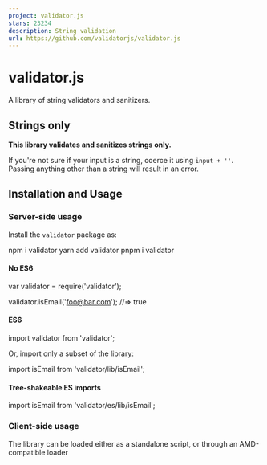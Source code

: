 ```yaml
---
project: validator.js
stars: 23234
description: String validation
url: https://github.com/validatorjs/validator.js
---
```


validator.js
============

A library of string validators and sanitizers.

Strings only
------------

**This library validates and sanitizes strings only.**

If you're not sure if your input is a string, coerce it using `input + ''`. Passing anything other than a string will result in an error.

Installation and Usage
----------------------

### Server-side usage

Install the `validator` package as:

npm i validator
yarn add validator
pnpm i validator

#### No ES6

var validator \= require('validator');

validator.isEmail('foo@bar.com'); //=> true

#### ES6

import validator from 'validator';

Or, import only a subset of the library:

import isEmail from 'validator/lib/isEmail';

#### Tree-shakeable ES imports

import isEmail from 'validator/es/lib/isEmail';

### Client-side usage

The library can be loaded either as a standalone script, or through an AMD\-compatible loader

<script type\="text/javascript" src\="validator.min.js"\></script\>
<script type\="text/javascript"\>
  validator.isEmail('foo@bar.com'); //=> true
</script\>

The library can also be installed through bower

$ bower install validator-js

CDN

<script src\="https://unpkg.com/validator@latest/validator.min.js"\></script\>

Validators
----------

Here is a list of the validators currently available.

Validator

Description

**contains(str, seed \[, options\])**

check if the string contains the seed.  
  
`options` is an object that defaults to `{ ignoreCase: false, minOccurrences: 1 }`.  
Options:  
`ignoreCase`: Ignore case when doing comparison, default false.  
`minOccurrences`: Minimum number of occurrences for the seed in the string. Defaults to 1.

**equals(str, comparison)**

check if the string matches the comparison.

**isAbaRouting(str)**

check if the string is an ABA routing number for US bank account / cheque.

**isAfter(str \[, options\])**

check if the string is a date that is after the specified date.  
  
`options` is an object that defaults to `{ comparisonDate: Date().toString() }`.  
**Options:**  
`comparisonDate`: Date to compare to. Defaults to `Date().toString()` (now).

**isAlpha(str \[, locale, options\])**

check if the string contains only letters (a-zA-Z).  
  
`locale` is one of `['ar', 'ar-AE', 'ar-BH', 'ar-DZ', 'ar-EG', 'ar-IQ', 'ar-JO', 'ar-KW', 'ar-LB', 'ar-LY', 'ar-MA', 'ar-QA', 'ar-QM', 'ar-SA', 'ar-SD', 'ar-SY', 'ar-TN', 'ar-YE', 'bg-BG', 'bn', 'cs-CZ', 'da-DK', 'de-DE', 'el-GR', 'en-AU', 'en-GB', 'en-HK', 'en-IN', 'en-NZ', 'en-US', 'en-ZA', 'en-ZM', 'eo', 'es-ES', 'fa-IR', 'fi-FI', 'fr-CA', 'fr-FR', 'he', 'hi-IN', 'hu-HU', 'it-IT', 'kk-KZ', 'ko-KR', 'ja-JP', 'ku-IQ', 'nb-NO', 'nl-NL', 'nn-NO', 'pl-PL', 'pt-BR', 'pt-PT', 'ru-RU', 'si-LK', 'sl-SI', 'sk-SK', 'sr-RS', 'sr-RS@latin', 'sv-SE', 'th-TH', 'tr-TR', 'uk-UA']` and defaults to `en-US`. Locale list is `validator.isAlphaLocales`. `options` is an optional object that can be supplied with the following key(s): `ignore` which can either be a String or RegExp of characters to be ignored e.g. " -" will ignore spaces and -'s.

**isAlphanumeric(str \[, locale, options\])**

check if the string contains only letters and numbers (a-zA-Z0-9).  
  
`locale` is one of `['ar', 'ar-AE', 'ar-BH', 'ar-DZ', 'ar-EG', 'ar-IQ', 'ar-JO', 'ar-KW', 'ar-LB', 'ar-LY', 'ar-MA', 'ar-QA', 'ar-QM', 'ar-SA', 'ar-SD', 'ar-SY', 'ar-TN', 'ar-YE', 'bn', 'bg-BG', 'cs-CZ', 'da-DK', 'de-DE', 'el-GR', 'en-AU', 'en-GB', 'en-HK', 'en-IN', 'en-NZ', 'en-US', 'en-ZA', 'en-ZM', 'eo', 'es-ES', 'fa-IR', 'fi-FI', 'fr-CA', 'fr-FR', 'he', 'hi-IN', 'hu-HU', 'it-IT', 'kk-KZ', 'ko-KR', 'ja-JP','ku-IQ', 'nb-NO', 'nl-NL', 'nn-NO', 'pl-PL', 'pt-BR', 'pt-PT', 'ru-RU', 'si-LK', 'sl-SI', 'sk-SK', 'sr-RS', 'sr-RS@latin', 'sv-SE', 'th-TH', 'tr-TR', 'uk-UA']`) and defaults to `en-US`. Locale list is `validator.isAlphanumericLocales`. `options` is an optional object that can be supplied with the following key(s): `ignore` which can either be a String or RegExp of characters to be ignored e.g. " -" will ignore spaces and -'s.

**isAscii(str)**

check if the string contains ASCII chars only.

**isBase32(str \[, options\])**

check if the string is base32 encoded. `options` is optional and defaults to `{ crockford: false }`.  
When `crockford` is true it tests the given base32 encoded string using Crockford's base32 alternative.

**isBase58(str)**

check if the string is base58 encoded.

**isBase64(str \[, options\])**

check if the string is base64 encoded. `options` is optional and defaults to `{ urlSafe: false }`  
when `urlSafe` is true it tests the given base64 encoded string is url safe.

**isBefore(str \[, date\])**

check if the string is a date that is before the specified date.

**isBIC(str)**

check if the string is a BIC (Bank Identification Code) or SWIFT code.

**isBoolean(str \[, options\])**

check if the string is a boolean.  
`options` is an object which defaults to `{ loose: false }`. If `loose` is set to false, the validator will strictly match \['true', 'false', '0', '1'\]. If `loose` is set to true, the validator will also match 'yes', 'no', and will match a valid boolean string of any case. (e.g.: \['true', 'True', 'TRUE'\]).

**isBtcAddress(str)**

check if the string is a valid BTC address.

**isByteLength(str \[, options\])**

check if the string's length (in UTF-8 bytes) falls in a range.  
  
`options` is an object which defaults to `{ min: 0, max: undefined }`.

**isCreditCard(str \[, options\])**

check if the string is a credit card number.  
  
`options` is an optional object that can be supplied with the following key(s): `provider` is an optional key whose value should be a string, and defines the company issuing the credit card. Valid values include `['amex', 'dinersclub', 'discover', 'jcb', 'mastercard', 'unionpay', 'visa']` or blank will check for any provider.

**isCurrency(str \[, options\])**

check if the string is a valid currency amount.  
  
`options` is an object which defaults to `{ symbol: '$', require_symbol: false, allow_space_after_symbol: false, symbol_after_digits: false, allow_negatives: true, parens_for_negatives: false, negative_sign_before_digits: false, negative_sign_after_digits: false, allow_negative_sign_placeholder: false, thousands_separator: ',', decimal_separator: '.', allow_decimal: true, require_decimal: false, digits_after_decimal: [2], allow_space_after_digits: false }`.  
**Note:** The array `digits_after_decimal` is filled with the exact number of digits allowed not a range, for example a range 1 to 3 will be given as \[1, 2, 3\].

**isDataURI(str)**

check if the string is a data uri format.

**isDate(str \[, options\])**

check if the string is a valid date. e.g. \[`2002-07-15`, new Date()\].  
  
`options` is an object which can contain the keys `format`, `strictMode` and/or `delimiters`.  
  
`format` is a string and defaults to `YYYY/MM/DD`.  
  
`strictMode` is a boolean and defaults to `false`. If `strictMode` is set to true, the validator will reject strings different from `format`.  
  
`delimiters` is an array of allowed date delimiters and defaults to `['/', '-']`.

**isDecimal(str \[, options\])**

check if the string represents a decimal number, such as 0.1, .3, 1.1, 1.00003, 4.0, etc.  
  
`options` is an object which defaults to `{force_decimal: false, decimal_digits: '1,', locale: 'en-US'}`.  
  
`locale` determines the decimal separator and is one of `['ar', 'ar-AE', 'ar-BH', 'ar-DZ', 'ar-EG', 'ar-IQ', 'ar-JO', 'ar-KW', 'ar-LB', 'ar-LY', 'ar-MA', 'ar-QA', 'ar-QM', 'ar-SA', 'ar-SD', 'ar-SY', 'ar-TN', 'ar-YE', 'bg-BG', 'cs-CZ', 'da-DK', 'de-DE', 'el-GR', 'en-AU', 'en-GB', 'en-HK', 'en-IN', 'en-NZ', 'en-US', 'en-ZA', 'en-ZM', 'eo', 'es-ES', 'fa', 'fa-AF', 'fa-IR', 'fr-FR', 'fr-CA', 'hu-HU', 'id-ID', 'it-IT', 'ku-IQ', 'nb-NO', 'nl-NL', 'nn-NO', 'pl-PL', 'pl-Pl', 'pt-BR', 'pt-PT', 'ru-RU', 'sl-SI', 'sr-RS', 'sr-RS@latin', 'sv-SE', 'tr-TR', 'uk-UA', 'vi-VN']`.  
**Note:** `decimal_digits` is given as a range like '1,3', a specific value like '3' or min like '1,'.

**isDivisibleBy(str, number)**

check if the string is a number that is divisible by another.

**isEAN(str)**

check if the string is an EAN (European Article Number).

**isEmail(str \[, options\])**

check if the string is an email.  
  
`options` is an object which defaults to `{ allow_display_name: false, require_display_name: false, allow_utf8_local_part: true, require_tld: true, allow_ip_domain: false, allow_underscores: false, domain_specific_validation: false, blacklisted_chars: '', host_blacklist: [] }`. If `allow_display_name` is set to true, the validator will also match `Display Name <email-address>`. If `require_display_name` is set to true, the validator will reject strings without the format `Display Name <email-address>`. If `allow_utf8_local_part` is set to false, the validator will not allow any non-English UTF8 character in email address' local part. If `require_tld` is set to false, email addresses without a TLD in their domain will also be matched. If `ignore_max_length` is set to true, the validator will not check for the standard max length of an email. If `allow_ip_domain` is set to true, the validator will allow IP addresses in the host part. If `domain_specific_validation` is true, some additional validation will be enabled, e.g. disallowing certain syntactically valid email addresses that are rejected by Gmail. If `blacklisted_chars` receives a string, then the validator will reject emails that include any of the characters in the string, in the name part. If `host_blacklist` is set to an array of strings or regexp, and the part of the email after the `@` symbol matches one of the strings defined in it, the validation fails. If `host_whitelist` is set to an array of strings or regexp, and the part of the email after the `@` symbol matches none of the strings defined in it, the validation fails.

**isEmpty(str \[, options\])**

check if the string has a length of zero.  
  
`options` is an object which defaults to `{ ignore_whitespace: false }`.

**isEthereumAddress(str)**

check if the string is an Ethereum address. Does not validate address checksums.

**isFloat(str \[, options\])**

check if the string is a float.  
  
`options` is an object which can contain the keys `min`, `max`, `gt`, and/or `lt` to validate the float is within boundaries (e.g. `{ min: 7.22, max: 9.55 }`) it also has `locale` as an option.  
  
`min` and `max` are equivalent to 'greater or equal' and 'less or equal', respectively while `gt` and `lt` are their strict counterparts.  
  
`locale` determines the decimal separator and is one of `['ar', 'ar-AE', 'ar-BH', 'ar-DZ', 'ar-EG', 'ar-IQ', 'ar-JO', 'ar-KW', 'ar-LB', 'ar-LY', 'ar-MA', 'ar-QA', 'ar-QM', 'ar-SA', 'ar-SD', 'ar-SY', 'ar-TN', 'ar-YE', 'bg-BG', 'cs-CZ', 'da-DK', 'de-DE', 'en-AU', 'en-GB', 'en-HK', 'en-IN', 'en-NZ', 'en-US', 'en-ZA', 'en-ZM', 'eo', 'es-ES', 'fr-CA', 'fr-FR', 'hu-HU', 'it-IT', 'nb-NO', 'nl-NL', 'nn-NO', 'pl-PL', 'pt-BR', 'pt-PT', 'ru-RU', 'sl-SI', 'sr-RS', 'sr-RS@latin', 'sv-SE', 'tr-TR', 'uk-UA']`. Locale list is `validator.isFloatLocales`.

**isFQDN(str \[, options\])**

check if the string is a fully qualified domain name (e.g. domain.com).  
  
`options` is an object which defaults to `{ require_tld: true, allow_underscores: false, allow_trailing_dot: false, allow_numeric_tld: false, allow_wildcard: false, ignore_max_length: false }`. If `allow_wildcard` is set to true, the validator will allow domain starting with `*.` (e.g. `*.example.com` or `*.shop.example.com`).

**isFreightContainerID(str)**

alias for `isISO6346`, check if the string is a valid ISO 6346 shipping container identification.

**isFullWidth(str)**

check if the string contains any full-width chars.

**isHalfWidth(str)**

check if the string contains any half-width chars.

**isHash(str, algorithm)**

check if the string is a hash of type algorithm.  
  
Algorithm is one of `['crc32', 'crc32b', 'md4', 'md5', 'ripemd128', 'ripemd160', 'sha1', 'sha256', 'sha384', 'sha512', 'tiger128', 'tiger160', 'tiger192']`.

**isHexadecimal(str)**

check if the string is a hexadecimal number.

**isHexColor(str)**

check if the string is a hexadecimal color.

**isHSL(str)**

check if the string is an HSL (hue, saturation, lightness, optional alpha) color based on CSS Colors Level 4 specification.  
  
Comma-separated format supported. Space-separated format supported with the exception of a few edge cases (ex: `hsl(200grad+.1%62%/1)`).

**isIBAN(str, \[, options\])**

check if the string is an IBAN (International Bank Account Number).  
  
`options` is an object which accepts two attributes: `whitelist`: where you can restrict IBAN codes you want to receive data from and `blacklist`: where you can remove some of the countries from the current list. For both you can use an array with the following values `['AD','AE','AL','AT','AZ','BA','BE','BG','BH','BR','BY','CH','CR','CY','CZ','DE','DK','DO','EE','EG','ES','FI','FO','FR','GB','GE','GI','GL','GR','GT','HR','HU','IE','IL','IQ','IR','IS','IT','JO','KW','KZ','LB','LC','LI','LT','LU','LV','MC','MD','ME','MK','MR','MT','MU','MZ','NL','NO','PK','PL','PS','PT','QA','RO','RS','SA','SC','SE','SI','SK','SM','SV','TL','TN','TR','UA','VA','VG','XK']`.

**isIdentityCard(str \[, locale\])**

check if the string is a valid identity card code.  
  
`locale` is one of `['LK', 'PL', 'ES', 'FI', 'IN', 'IT', 'IR', 'MZ', 'NO', 'TH', 'zh-TW', 'he-IL', 'ar-LY', 'ar-TN', 'zh-CN', 'zh-HK', 'PK']` OR `'any'`. If 'any' is used, function will check if any of the locales match.  
  
Defaults to 'any'.

**isIMEI(str \[, options\]))**

check if the string is a valid IMEI number. IMEI should be of format `###############` or `##-######-######-#`.  
  
`options` is an object which can contain the keys `allow_hyphens`. Defaults to first format. If `allow_hyphens` is set to true, the validator will validate the second format.

**isIn(str, values)**

check if the string is in an array of allowed values.

**isInt(str \[, options\])**

check if the string is an integer.  
  
`options` is an object which can contain the keys `min` and/or `max` to check the integer is within boundaries (e.g. `{ min: 10, max: 99 }`). `options` can also contain the key `allow_leading_zeroes`, which when set to false will disallow integer values with leading zeroes (e.g. `{ allow_leading_zeroes: false }`). Finally, `options` can contain the keys `gt` and/or `lt` which will enforce integers being greater than or less than, respectively, the value provided (e.g. `{gt: 1, lt: 4}` for a number between 1 and 4).

**isIP(str \[, version\])**

check if the string is an IP (version 4 or 6).

**isIPRange(str \[, version\])**

check if the string is an IP Range (version 4 or 6).

**isISBN(str \[, options\])**

check if the string is an ISBN.  
  
`options` is an object that has no default.  
**Options:**  
`version`: ISBN version to compare to. Accepted values are '10' and '13'. If none provided, both will be tested.

**isISIN(str)**

check if the string is an ISIN (stock/security identifier).

**isISO6346(str)**

check if the string is a valid ISO 6346 shipping container identification.

**isISO6391(str)**

check if the string is a valid ISO 639-1 language code.

**isISO8601(str \[, options\])**

check if the string is a valid ISO 8601 date.  
`options` is an object which defaults to `{ strict: false, strictSeparator: false }`. If `strict` is true, date strings with invalid dates like `2009-02-29` will be invalid. If `strictSeparator` is true, date strings with date and time separated by anything other than a T will be invalid.

**isISO31661Alpha2(str)**

check if the string is a valid ISO 3166-1 alpha-2 officially assigned country code.

**isISO31661Alpha3(str)**

check if the string is a valid ISO 3166-1 alpha-3 officially assigned country code.

**isISO31661Numeric(str)**

check if the string is a valid ISO 3166-1 numeric officially assigned country code.

**isISO4217(str)**

check if the string is a valid ISO 4217 officially assigned currency code.

**isISRC(str)**

check if the string is an ISRC.

**isISSN(str \[, options\])**

check if the string is an ISSN.  
  
`options` is an object which defaults to `{ case_sensitive: false, require_hyphen: false }`. If `case_sensitive` is true, ISSNs with a lowercase `'x'` as the check digit are rejected.

**isJSON(str \[, options\])**

check if the string is valid JSON (note: uses JSON.parse).  
  
`options` is an object which defaults to `{ allow_primitives: false }`. If `allow_primitives` is true, the primitives 'true', 'false' and 'null' are accepted as valid JSON values.

**isJWT(str)**

check if the string is valid JWT token.

**isLatLong(str \[, options\])**

check if the string is a valid latitude-longitude coordinate in the format `lat,long` or `lat, long`.  
  
`options` is an object that defaults to `{ checkDMS: false }`. Pass `checkDMS` as `true` to validate DMS(degrees, minutes, and seconds) latitude-longitude format.

**isLength(str \[, options\])**

check if the string's length falls in a range and equal to any of the integers of the `discreteLengths` array if provided.  
  
`options` is an object which defaults to `{ min: 0, max: undefined, discreteLengths: undefined }`. Note: this function takes into account surrogate pairs.

**isLicensePlate(str, locale)**

check if the string matches the format of a country's license plate.  
  
`locale` is one of `['cs-CZ', 'de-DE', 'de-LI', 'en-IN', 'en-SG', 'en-PK', 'es-AR', 'hu-HU', 'pt-BR', 'pt-PT', 'sq-AL', 'sv-SE']` or `'any'`.

**isLocale(str)**

check if the string is a locale.

**isLowercase(str)**

check if the string is lowercase.

**isLuhnNumber(str)**

check if the string passes the Luhn algorithm check.

**isMACAddress(str \[, options\])**

check if the string is a MAC address.  
  
`options` is an object which defaults to `{ no_separators: false }`. If `no_separators` is true, the validator will allow MAC addresses without separators. Also, it allows the use of hyphens, spaces or dots e.g. '01 02 03 04 05 ab', '01-02-03-04-05-ab' or '0102.0304.05ab'. The options also allow a `eui` property to specify if it needs to be validated against EUI-48 or EUI-64. The accepted values of `eui` are: 48, 64.

**isMagnetURI(str)**

check if the string is a Magnet URI format.

**isMailtoURI(str, \[, options\])**

check if the string is a Mailto URI format.  
  
`options` is an object of validating emails inside the URI (check `isEmail`s options for details).

**isMD5(str)**

check if the string is a MD5 hash.  
  
Please note that you can also use the `isHash(str, 'md5')` function. Keep in mind that MD5 has some collision weaknesses compared to other algorithms (e.g., SHA).

**isMimeType(str)**

check if the string matches to a valid MIME type format.

**isMobilePhone(str \[, locale \[, options\]\])**

check if the string is a mobile phone number,  
  
`locale` is either an array of locales (e.g. `['sk-SK', 'sr-RS']`) OR one of `['am-Am', 'ar-AE', 'ar-BH', 'ar-DZ', 'ar-EG', 'ar-EH', 'ar-IQ', 'ar-JO', 'ar-KW', 'ar-PS', 'ar-SA', 'ar-SD', 'ar-SY', 'ar-TN', 'ar-YE', 'az-AZ', 'az-LB', 'az-LY', 'be-BY', 'bg-BG', 'bn-BD', 'bs-BA', 'ca-AD', 'cs-CZ', 'da-DK', 'de-AT', 'de-CH', 'de-DE', 'de-LU', 'dv-MV', 'dz-BT', 'el-CY', 'el-GR', 'en-AG', 'en-AI', 'en-AU', 'en-BM', 'en-BS', 'en-BW', 'en-CA', 'en-GB', 'en-GG', 'en-GH', 'en-GY', 'en-HK', 'en-IE', 'en-IN', 'en-JM', 'en-KE', 'en-KI', 'en-KN', 'en-LS', 'en-MO', 'en-MT', 'en-MU', 'en-MW', 'en-NG', 'en-NZ', 'en-PG', 'en-PH', 'en-PK', 'en-RW', 'en-SG', 'en-SL', 'en-SS', 'en-TZ', 'en-UG', 'en-US', 'en-ZA', 'en-ZM', 'en-ZW', 'es-AR', 'es-BO', 'es-CL', 'es-CO', 'es-CR', 'es-CU', 'es-DO', 'es-EC', 'es-ES', 'es-GT','es-HN', 'es-MX', 'es-NI', 'es-PA', 'es-PE', 'es-PY', 'es-SV', 'es-UY', 'es-VE', 'et-EE', 'fa-AF', 'fa-IR', 'fi-FI', 'fj-FJ', 'fo-FO', 'fr-BE', 'fr-BF', 'fr-BJ', 'fr-CD', 'fr-CF', 'fr-FR', 'fr-GF', 'fr-GP', 'fr-MQ', 'fr-PF', 'fr-RE', 'fr-WF', 'ga-IE', 'he-IL', 'hu-HU', 'id-ID', 'ir-IR', 'it-IT', 'it-SM', 'ja-JP', 'ka-GE', 'kk-KZ', 'kl-GL', 'ko-KR', 'ky-KG', 'lt-LT', 'mg-MG', 'mn-MN', 'ms-MY', 'my-MM', 'mz-MZ', 'nb-NO', 'ne-NP', 'nl-AW', 'nl-BE', 'nl-NL', 'nn-NO', 'pl-PL', 'pt-AO', 'pt-BR', 'pt-PT', 'ro-Md', 'ro-RO', 'ru-RU', 'si-LK', 'sk-SK', 'sl-SI', 'so-SO', 'sq-AL', 'sr-RS', 'sv-SE', 'tg-TJ', 'th-TH', 'tk-TM', 'tr-TR', 'uk-UA', 'uz-UZ', 'vi-VN', 'zh-CN', 'zh-HK', 'zh-MO', 'zh-TW']` OR defaults to `'any'`. If 'any' or a falsey value is used, function will check if any of the locales match).  
  
`options` is an optional object that can be supplied with the following keys: `strictMode`, if this is set to `true`, the mobile phone number must be supplied with the country code and therefore must start with `+`. Locale list is `validator.isMobilePhoneLocales`.

**isMongoId(str)**

check if the string is a valid hex-encoded representation of a MongoDB ObjectId.

**isMultibyte(str)**

check if the string contains one or more multibyte chars.

**isNumeric(str \[, options\])**

check if the string contains only numbers.  
  
`options` is an object which defaults to `{ no_symbols: false }` it also has `locale` as an option. If `no_symbols` is true, the validator will reject numeric strings that feature a symbol (e.g. `+`, `-`, or `.`).  
  
`locale` determines the decimal separator and is one of `['ar', 'ar-AE', 'ar-BH', 'ar-DZ', 'ar-EG', 'ar-IQ', 'ar-JO', 'ar-KW', 'ar-LB', 'ar-LY', 'ar-MA', 'ar-QA', 'ar-QM', 'ar-SA', 'ar-SD', 'ar-SY', 'ar-TN', 'ar-YE', 'bg-BG', 'cs-CZ', 'da-DK', 'de-DE', 'en-AU', 'en-GB', 'en-HK', 'en-IN', 'en-NZ', 'en-US', 'en-ZA', 'en-ZM', 'eo', 'es-ES', 'fr-FR', 'fr-CA', 'hu-HU', 'it-IT', 'nb-NO', 'nl-NL', 'nn-NO', 'pl-PL', 'pt-BR', 'pt-PT', 'ru-RU', 'sl-SI', 'sr-RS', 'sr-RS@latin', 'sv-SE', 'tr-TR', 'uk-UA']`.

**isOctal(str)**

check if the string is a valid octal number.

**isPassportNumber(str, countryCode)**

check if the string is a valid passport number.  
  
`countryCode` is one of `['AM', 'AR', 'AT', 'AU', 'AZ', 'BE', 'BG', 'BY', 'BR', 'CA', 'CH', 'CN', 'CY', 'CZ', 'DE', 'DK', 'DZ', 'EE', 'ES', 'FI', 'FR', 'GB', 'GR', 'HR', 'HU', 'IE', 'IN', 'IR', 'ID', 'IS', 'IT', 'JM', 'JP', 'KR', 'KZ', 'LI', 'LT', 'LU', 'LV', 'LY', 'MT', 'MX', 'MY', 'MZ', 'NL', 'NZ', 'PH', 'PK', 'PL', 'PT', 'RO', 'RU', 'SE', 'SL', 'SK', 'TH', 'TR', 'UA', 'US', 'ZA']`. Locale list is `validator.passportNumberLocales`.

**isPort(str)**

check if the string is a valid port number.

**isPostalCode(str, locale)**

check if the string is a postal code.  
  
`locale` is one of `['AD', 'AT', 'AU', 'AZ', 'BA', 'BE', 'BG', 'BR', 'BY', 'CA', 'CH', 'CN', 'CO', 'CZ', 'DE', 'DK', 'DO', 'DZ', 'EE', 'ES', 'FI', 'FR', 'GB', 'GR', 'HR', 'HT', 'HU', 'ID', 'IE', 'IL', 'IN', 'IR', 'IS', 'IT', 'JP', 'KE', 'KR', 'LI', 'LK', 'LT', 'LU', 'LV', 'MG', 'MT', 'MX', 'MY', 'NL', 'NO', 'NP', 'NZ', 'PL', 'PR', 'PT', 'RO', 'RU', 'SA', 'SE', 'SG', 'SI', 'SK', 'TH', 'TN', 'TW', 'UA', 'US', 'ZA', 'ZM']` OR `'any'`. If 'any' is used, function will check if any of the locales match. Locale list is `validator.isPostalCodeLocales`.

**isRFC3339(str)**

check if the string is a valid RFC 3339 date.

**isRgbColor(str \[,options\])**

check if the string is a rgb or rgba color.  
  
`options` is an object with the following properties  
  
`includePercentValues` defaults to `true`. If you don't want to allow to set `rgb` or `rgba` values with percents, like `rgb(5%,5%,5%)`, or `rgba(90%,90%,90%,.3)`, then set it to false.  
  
`allowSpaces` defaults to `true`, which prohibits whitespace. If set to false, whitespace between color values is allowed, such as `rgb(255, 255, 255)` or even `rgba(255, 128, 0, 0.7)`.

**isSemVer(str)**

check if the string is a Semantic Versioning Specification (SemVer).

**isSurrogatePair(str)**

check if the string contains any surrogate pairs chars.

**isUppercase(str)**

check if the string is uppercase.

**isSlug(str)**

check if the string is of type slug.

**isStrongPassword(str \[, options\])**

check if the string can be considered a strong password or not. Allows for custom requirements or scoring rules. If `returnScore` is true, then the function returns an integer score for the password rather than a boolean.  
Default options:  
`{ minLength: 8, minLowercase: 1, minUppercase: 1, minNumbers: 1, minSymbols: 1, returnScore: false, pointsPerUnique: 1, pointsPerRepeat: 0.5, pointsForContainingLower: 10, pointsForContainingUpper: 10, pointsForContainingNumber: 10, pointsForContainingSymbol: 10 }`

**isTime(str \[, options\])**

check if the string is a valid time e.g. \[`23:01:59`, new Date().toLocaleTimeString()\].  
  
`options` is an object which can contain the keys `hourFormat` or `mode`.  
  
`hourFormat` is a key and defaults to `'hour24'`.  
  
`mode` is a key and defaults to `'default'`.  
  
`hourFormat` can contain the values `'hour12'` or `'hour24'`, `'hour24'` will validate hours in 24 format and `'hour12'` will validate hours in 12 format.  
  
`mode` can contain the values `'default'` or `'withSeconds'`, `'default'` will validate `HH:MM` format, `'withSeconds'` will validate the `HH:MM:SS` format.

**isTaxID(str, locale)**

check if the string is a valid Tax Identification Number. Default locale is `en-US`.  
  
More info about exact TIN support can be found in `src/lib/isTaxID.js`.  
  
Supported locales: `[ 'bg-BG', 'cs-CZ', 'de-AT', 'de-DE', 'dk-DK', 'el-CY', 'el-GR', 'en-CA', 'en-GB', 'en-IE', 'en-US', 'es-AR', 'es-ES', 'et-EE', 'fi-FI', 'fr-BE', 'fr-CA', 'fr-FR', 'fr-LU', 'hr-HR', 'hu-HU', 'it-IT', 'lb-LU', 'lt-LT', 'lv-LV', 'mt-MT', 'nl-BE', 'nl-NL', 'pl-PL', 'pt-BR', 'pt-PT', 'ro-RO', 'sk-SK', 'sl-SI', 'sv-SE', 'uk-UA']`.

**isURL(str \[, options\])**

check if the string is a URL.  
  
`options` is an object which defaults to `{ protocols: ['http','https','ftp'], require_tld: true, require_protocol: false, require_host: true, require_port: false, require_valid_protocol: true, allow_underscores: false, host_whitelist: false, host_blacklist: false, allow_trailing_dot: false, allow_protocol_relative_urls: false, allow_fragments: true, allow_query_components: true, disallow_auth: false, validate_length: true }`.  
  
`require_protocol` - if set to true isURL will return false if protocol is not present in the URL.  
`require_valid_protocol` - isURL will check if the URL's protocol is present in the protocols option.  
`protocols` - valid protocols can be modified with this option.  
`require_host` - if set to false isURL will not check if host is present in the URL.  
`require_port` - if set to true isURL will check if port is present in the URL.  
`allow_protocol_relative_urls` - if set to true protocol relative URLs will be allowed.  
`allow_fragments` - if set to false isURL will return false if fragments are present.  
`allow_query_components` - if set to false isURL will return false if query components are present.  
`validate_length` - if set to false isURL will skip string length validation. `max_allowed_length` will be ignored if this is set as `false`.  
`max_allowed_length` - if set isURL will not allow URLs longer than the specified value (default is 2084 that IE maximum URL length).

**isULID(str)**

check if the string is a ULID.

**isUUID(str \[, version\])**

check if the string is an RFC9562 UUID.  
`version` is one of `'1'`\-`'8'`, `'nil'`, `'max'`, or `'all'`.

**isVariableWidth(str)**

check if the string contains a mixture of full and half-width chars.

**isVAT(str, countryCode)**

check if the string is a valid VAT number if validation is available for the given country code matching ISO 3166-1 alpha-2.  
  
`countryCode` is one of `['AL', 'AR', 'AT', 'AU', 'BE', 'BG', 'BO', 'BR', 'BY', 'CA', 'CH', 'CL', 'CO', 'CR', 'CY', 'CZ', 'DE', 'DK', 'DO', 'EC', 'EE', 'EL', 'ES', 'FI', 'FR', 'GB', 'GT', 'HN', 'HR', 'HU', 'ID', 'IE', 'IL', 'IN', 'IS', 'IT', 'KZ', 'LT', 'LU', 'LV', 'MK', 'MT', 'MX', 'NG', 'NI', 'NL', 'NO', 'NZ', 'PA', 'PE', 'PH', 'PL', 'PT', 'PY', 'RO', 'RS', 'RU', 'SA', 'SE', 'SI', 'SK', 'SM', 'SV', 'TR', 'UA', 'UY', 'UZ', 'VE']`.

**isWhitelisted(str, chars)**

check if the string consists only of characters that appear in the whitelist `chars`.

**matches(str, pattern \[, modifiers\])**

check if the string matches the pattern.  
  
Either `matches('foo', /foo/i)` or `matches('foo', 'foo', 'i')`.

Sanitizers
----------

Here is a list of the sanitizers currently available.

Sanitizer

Description

**blacklist(input, chars)**

remove characters that appear in the blacklist. The characters are used in a RegExp and so you will need to escape some chars, e.g. `blacklist(input, '\\[\\]')`.

**escape(input)**

replace `<`, `>`, `&`, `'`, `"`, `` ` ``, `\` and `/` with HTML entities.

**ltrim(input \[, chars\])**

trim characters from the left-side of the input.

**normalizeEmail(email \[, options\])**

canonicalize an email address. (This doesn't validate that the input is an email, if you want to validate the email use isEmail beforehand).  
  
`options` is an object with the following keys and default values:  

-   _all\_lowercase: true_ - Transforms the local part (before the @ symbol) of all email addresses to lowercase. Please note that this may violate RFC 5321, which gives providers the possibility to treat the local part of email addresses in a case sensitive way (although in practice most - yet not all - providers don't). The domain part of the email address is always lowercased, as it is case insensitive per RFC 1035.
-   _gmail\_lowercase: true_ - Gmail addresses are known to be case-insensitive, so this switch allows lowercasing them even when _all\_lowercase_ is set to false. Please note that when _all\_lowercase_ is true, Gmail addresses are lowercased regardless of the value of this setting.
-   _gmail\_remove\_dots: true_: Removes dots from the local part of the email address, as Gmail ignores them (e.g. "john.doe" and "johndoe" are considered equal).
-   _gmail\_remove\_subaddress: true_: Normalizes addresses by removing "sub-addresses", which is the part following a "+" sign (e.g. "foo+bar@gmail.com" becomes "foo@gmail.com").
-   _gmail\_convert\_googlemaildotcom: true_: Converts addresses with domain @googlemail.com to @gmail.com, as they're equivalent.
-   _outlookdotcom\_lowercase: true_ - Outlook.com addresses (including Windows Live and Hotmail) are known to be case-insensitive, so this switch allows lowercasing them even when _all\_lowercase_ is set to false. Please note that when _all\_lowercase_ is true, Outlook.com addresses are lowercased regardless of the value of this setting.
-   _outlookdotcom\_remove\_subaddress: true_: Normalizes addresses by removing "sub-addresses", which is the part following a "+" sign (e.g. "foo+bar@outlook.com" becomes "foo@outlook.com").
-   _yahoo\_lowercase: true_ - Yahoo Mail addresses are known to be case-insensitive, so this switch allows lowercasing them even when _all\_lowercase_ is set to false. Please note that when _all\_lowercase_ is true, Yahoo Mail addresses are lowercased regardless of the value of this setting.
-   _yahoo\_remove\_subaddress: true_: Normalizes addresses by removing "sub-addresses", which is the part following a "-" sign (e.g. "foo-bar@yahoo.com" becomes "foo@yahoo.com").
-   _icloud\_lowercase: true_ - iCloud addresses (including MobileMe) are known to be case-insensitive, so this switch allows lowercasing them even when _all\_lowercase_ is set to false. Please note that when _all\_lowercase_ is true, iCloud addresses are lowercased regardless of the value of this setting.
-   _icloud\_remove\_subaddress: true_: Normalizes addresses by removing "sub-addresses", which is the part following a "+" sign (e.g. "foo+bar@icloud.com" becomes "foo@icloud.com").

**rtrim(input \[, chars\])**

trim characters from the right-side of the input.

**stripLow(input \[, keep\_new\_lines\])**

remove characters with a numerical value < 32 and 127, mostly control characters. If `keep_new_lines` is `true`, newline characters are preserved (`\n` and `\r`, hex `0xA` and `0xD`). Unicode-safe in JavaScript.

**toBoolean(input \[, strict\])**

convert the input string to a boolean. Everything except for `'0'`, `'false'` and `''` returns `true`. In strict mode only `'1'` and `'true'` return `true`.

**toDate(input)**

convert the input string to a date, or `null` if the input is not a date.

**toFloat(input)**

convert the input string to a float, or `NaN` if the input is not a float.

**toInt(input \[, radix\])**

convert the input string to an integer, or `NaN` if the input is not an integer.

**trim(input \[, chars\])**

trim characters (whitespace by default) from both sides of the input.

**unescape(input)**

replace HTML encoded entities with `<`, `>`, `&`, `'`, `"`, `` ` ``, `\` and `/`.

**whitelist(input, chars)**

remove characters that do not appear in the whitelist. The characters are used in a RegExp and so you will need to escape some chars, e.g. `whitelist(input, '\\[\\]')`.

### XSS Sanitization

XSS sanitization was removed from the library in 2d5d6999.

For an alternative, have a look at Yahoo's xss-filters library or at DOMPurify.

Maintainers
-----------

-   chriso - **Chris O'Hara** (author)
-   profnandaa - **Anthony Nandaa**
-   rubiin - **Rubin Bhandari**
-   wikirik - **Rik Smale**
-   ezkemboi - **Ezrqn Kemboi**
-   tux-tn - **Sarhan Aissi**

Reading
-------

Remember, validating can be troublesome sometimes. See A list of articles about programming assumptions commonly made that aren't true.

Contributing
------------

We welcome contributions from the community! If you're interested in contributing to this project, please read our Contribution Guide to get started.

License
-------

This project is licensed under the MIT. See the LICENSE file for details.

